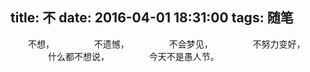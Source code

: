title: 不
date: 2016-04-01 18:31:00
tags: 随笔
---
　　不想，
　　
　　不遗憾，
　　
　　不会梦见，
　　
　　不努力变好，
　　
　　什么都不想说，
　　
　　今天不是愚人节。